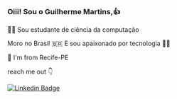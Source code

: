 ### Oiii! Sou o Guilherme Martins,👍

👨‍🎓 Sou estudante de ciência da computação

Moro no Brasil 🇧🇷 E sou apaixonado por tecnologia 👨‍💻

📍 I'm from Recife-PE
 
reach me out 👇

[![Linkedin Badge](https://img.shields.io/badge/-LinkedIn-blue?style=flat-square&logo=Linkedin&logoColor=white&link=https://www.linkedin.com/in/guilherme-martins-976096162/)](https://www.linkedin.com/in/guilherme-martins-97609612/) 


